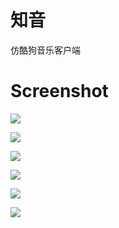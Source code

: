 # 知音
仿酷狗音乐客户端

# Screenshot

![](https://github.com/i-am-zhaozekai/Zhiyin/raw/master/screenshot/main_lrc_progress.jpeg)

![](https://github.com/i-am-zhaozekai/Zhiyin/raw/master/screenshot/main_lrc_widget.jpeg)

![](https://github.com/i-am-zhaozekai/Zhiyin/raw/master/screenshot/main_playlist_popup.jpeg)

![](https://github.com/i-am-zhaozekai/Zhiyin/raw/master/screenshot/player_lrc_full.jpeg)

![](https://github.com/i-am-zhaozekai/Zhiyin/raw/master/screenshot/player_lrc_two_line.jpeg)

![](https://github.com/i-am-zhaozekai/Zhiyin/raw/master/screenshot/player_rotated.jpeg)
